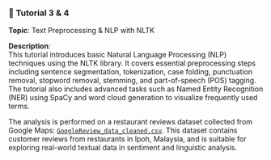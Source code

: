 ### 📁 Tutorial 3 & 4

**Topic**: Text Preprocessing & NLP with NLTK

**Description**:  
This tutorial introduces basic Natural Language Processing (NLP) techniques using the NLTK library. It covers essential preprocessing steps including sentence segmentation, tokenization, case folding, punctuation removal, stopword removal, stemming, and part-of-speech (POS) tagging. The tutorial also includes advanced tasks such as Named Entity Recognition (NER) using SpaCy and word cloud generation to visualize frequently used terms.

The analysis is performed on a restaurant reviews dataset collected from Google Maps: [`GoogleReview_data_cleaned.csv`](https://www.kaggle.com/datasets/choonkhonng/malaysia-restaurant-review-datasets). This dataset contains customer reviews from restaurants in Ipoh, Malaysia, and is suitable for exploring real-world textual data in sentiment and linguistic analysis.
